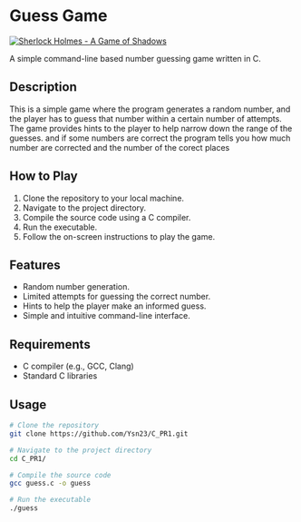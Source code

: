 # Guess Game

[![Sherlock Holmes - A Game of Shadows](https://img.youtube.com/vi/fhILJ3oXKkY/0.jpg)](https://www.youtube.com/watch?v=fhILJ3oXKkY)

A simple command-line based number guessing game written in C.

## Description

This is a simple game where the program generates a random number, and the player has to guess that number within a certain number of attempts. The game provides hints to the player to help narrow down the range of the guesses.
and if some numbers are correct the program tells you how much number are corrected and the number of the corect places
## How to Play

1. Clone the repository to your local machine.
2. Navigate to the project directory.
3. Compile the source code using a C compiler.
4. Run the executable.
5. Follow the on-screen instructions to play the game.

## Features

- Random number generation.
- Limited attempts for guessing the correct number.
- Hints to help the player make an informed guess.
- Simple and intuitive command-line interface.

## Requirements

- C compiler (e.g., GCC, Clang)
- Standard C libraries

## Usage

```bash
# Clone the repository
git clone https://github.com/Ysn23/C_PR1.git

# Navigate to the project directory
cd C_PR1/

# Compile the source code
gcc guess.c -o guess

# Run the executable
./guess
